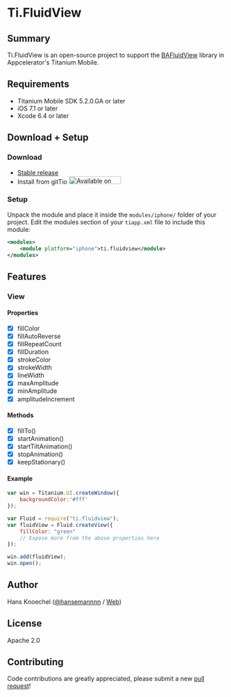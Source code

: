 # Ti.FluidView

 Summary
---------------
Ti.FluidView is an open-source project to support the [BAFluidView](https://github.com/antiguab/BAFluidView) library in Appcelerator's Titanium Mobile. 

Requirements
---------------
  - Titanium Mobile SDK 5.2.0.GA or later
  - iOS 7.1 or later
  - Xcode 6.4 or later

Download + Setup
---------------

### Download
  * [Stable release](https://github.com/hansemannn/ti.fluidview/releases)
  * Install from gitTio    <a href="http://gitt.io/component/ti.fluidview" target="_blank"><img src="http://gitt.io/badge@2x.png" width="120" height="18" alt="Available on gitTio" /></a>

### Setup
Unpack the module and place it inside the `modules/iphone/` folder of your project.
Edit the modules section of your `tiapp.xml` file to include this module:
```xml
<modules>
    <module platform="iphone">ti.fluidview</module>
</modules>
```

Features
--------------------------------
### View
#### Properties
- [x] fillColor
- [x] fillAutoReverse
- [x] fillRepeatCount
- [x] fillDuration
- [x] strokeColor
- [x] strokeWidth
- [x] lineWidth
- [x] maxAmplitude
- [x] minAmplitude
- [x] amplitudeIncrement

#### Methods
- [x] fillTo(<Number>)
- [x] startAnimation()
- [x] startTiltAnimation()
- [x] stopAnimation()
- [x] keepStationary()

#### Example
```javascript
var win = Titanium.UI.createWindow({  
    backgroundColor:'#fff'
});

var Fluid = require("ti.fluidview");
var fluidView = Fluid.createView({
    fillColor: "green"
    // Expose more from the above properties here
});

win.add(fluidView);
win.open();
```

Author
---------------
Hans Knoechel ([@hansemannnn](https://twitter.com/hansemannnn) / [Web](http://hans-knoechel.de))

License
---------------
Apache 2.0

Contributing
---------------
Code contributions are greatly appreciated, please submit a new [pull request](https://github.com/hansemannn/ti.fluidview/pull/new/master)!
